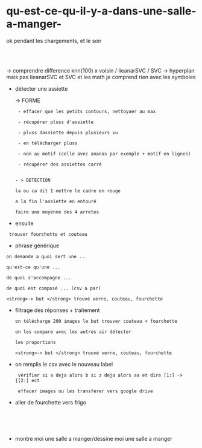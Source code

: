 # qu-est-ce-qu-il-y-a-dans-une-salle-a-manger-

ok pendant les chargements, et le soir

  <br> <br> 

  -> comprendre difference knn(100) x voisin / lieanarSVC / SVC -> hyperplan mais pas lieanarSVC et SVC et les math je comprend rien avec les symboles

 -   détecter une assiette
  
  
        -> FORME
        
          - effacer que les petits contours, nettoyaer au max
          
          - récupérer pluss d'assiette
          
          - pluss dassiette depuis plusieurs vu
          
          - en télécharger pluss
          
          - non au motif (celle avec ananas par exemple + motif en lignes)
          
          - récupérer des assiettes carré
         
          
         - > DETECTION

         la ou ca dit 1 mettre le cadre en rouge
      
         a la fin l'assiette en entouré
      
         faire une moyenne des 4 arretes


 -    ensuite
  
     trouver fourchette et couteau

  -  phrase générique

    on demande a quoi sert une ...
    
    qu'est-ce qu'une ...
    
    de quoi s'accompagne ...
  
    de quoi est composé ... (csv a par)
  
    <strong>-> but </strong> trouvé verre, couteau, fourchette 

 -  filtrage des réponses + traitement
 
        on télécharge 200 images le but trouver couteau + fourchette
 
        on les compare avec les autres air détecter 
        
        les proportions
 
        <strong>-> but </strong> trouvé verre, couteau, fourchette 
 
 
 
 - on remplis le csv avec le nouveau label
  
        vérifier si a deja alors b si z deja alors aa et dire [1:] -> {[2:] ect
 
        effacer images ou les transferer vers google drive
 
 - aller de fourchette vers frigo
 
 
 <br><br><br>
 
 
 - montre moi une salle a manger/dessine moi une salle a manger
